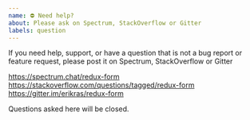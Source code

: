 ```yaml
---
name: ⛔️ Need help?
about: Please ask on Spectrum, StackOverflow or Gitter
labels: question
---
```


If you need help, support, or have a question that is not a bug report or
feature request, please post it on Spectrum, StackOverflow or Gitter

https://spectrum.chat/redux-form
https://stackoverflow.com/questions/tagged/redux-form
https://gitter.im/erikras/redux-form

Questions asked here will be closed.
